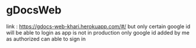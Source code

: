 # gDocsWeb

link : https://gdocs-web-khari.herokuapp.com/#/
but only certain google id will be able to login as app is not in production 
only google id added by me as authorized can able to sign in
